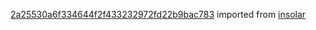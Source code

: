 [2a25530a6f334644f2f433232972fd22b9bac783](https://github.com/insolar/insolar/commit/2a25530a6f334644f2f433232972fd22b9bac783) imported from [insolar](https://github.com/insolar/insolar)
